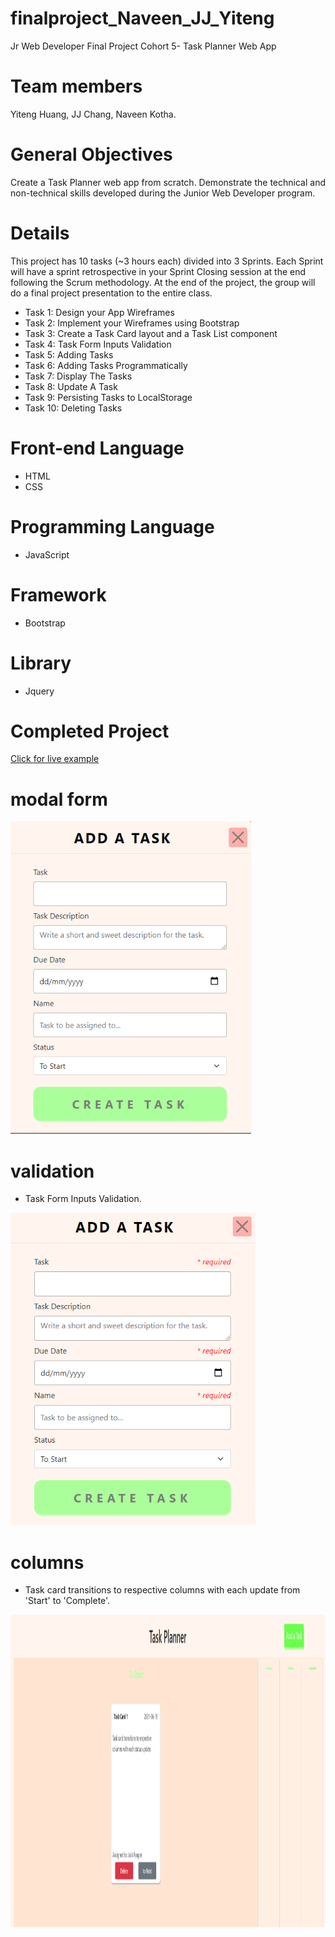 # finalproject_Naveen_JJ_Yiteng
Jr Web Developer Final Project Cohort 5- Task Planner Web App

# Team members
Yiteng Huang, JJ Chang, Naveen Kotha.

# General Objectives
Create a Task Planner web app from scratch.
Demonstrate the technical and non-technical skills developed during the Junior Web Developer program.

# Details
This project has 10 tasks (~3 hours each) divided into 3 Sprints.
Each Sprint will have a sprint retrospective in your Sprint Closing session at the end following the Scrum methodology.
At the end of the project, the group will do a final project presentation to the entire class.

- Task 1: Design your App Wireframes
- Task 2: Implement your Wireframes using Bootstrap
- Task 3: Create a Task Card layout and a Task List component
- Task 4: Task Form Inputs Validation
- Task 5: Adding Tasks
- Task 6: Adding Tasks Programmatically
- Task 7: Display The Tasks
- Task 8: Update A Task
- Task 9: Persisting Tasks to LocalStorage
- Task 10: Deleting Tasks

# Front-end Language
- HTML
- CSS

# Programming Language
- JavaScript

# Framework
- Bootstrap

# Library
- Jquery

# Completed Project

[Click for live example](https://jwd005.github.io/finalproject_Naveen_JJ_Yiteng/)

# modal form
<img src="./img/modalForm.PNG" height = "500"/>

# validation 
- Task Form Inputs Validation.

<img src="./img/validation.PNG" height = "500"/>

# columns
- Task card transitions to respective columns with each update from 'Start' to 'Complete'.

<img src="./img/1.PNG" height = "500"/>

